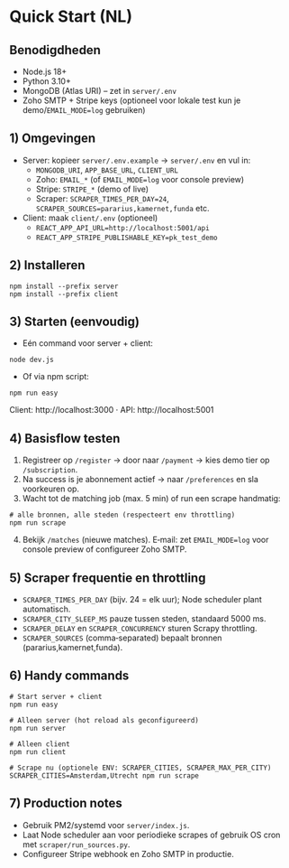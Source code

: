 # Quick Start (NL)

## Benodigdheden
- Node.js 18+
- Python 3.10+
- MongoDB (Atlas URI) – zet in `server/.env`
- Zoho SMTP + Stripe keys (optioneel voor lokale test kun je demo/`EMAIL_MODE=log` gebruiken)

## 1) Omgevingen
- Server: kopieer `server/.env.example` → `server/.env` en vul in:
  - `MONGODB_URI`, `APP_BASE_URL`, `CLIENT_URL`
  - Zoho: `EMAIL_*` (of `EMAIL_MODE=log` voor console preview)
  - Stripe: `STRIPE_*` (demo of live)
  - Scraper: `SCRAPER_TIMES_PER_DAY=24`, `SCRAPER_SOURCES=pararius,kamernet,funda` etc.
- Client: maak `client/.env` (optioneel)
  - `REACT_APP_API_URL=http://localhost:5001/api`
  - `REACT_APP_STRIPE_PUBLISHABLE_KEY=pk_test_demo`

## 2) Installeren
```
npm install --prefix server
npm install --prefix client
```

## 3) Starten (eenvoudig)
- Eén command voor server + client:
```
node dev.js
```
- Of via npm script:
```
npm run easy
```

Client: http://localhost:3000  ·  API: http://localhost:5001

## 4) Basisflow testen
1. Registreer op `/register` → door naar `/payment` → kies demo tier op `/subscription`.
2. Na success is je abonnement actief → naar `/preferences` en sla voorkeuren op.
3. Wacht tot de matching job (max. 5 min) of run een scrape handmatig:
```
# alle bronnen, alle steden (respecteert env throttling)
npm run scrape
```
4. Bekijk `/matches` (nieuwe matches). E‑mail: zet `EMAIL_MODE=log` voor console preview of configureer Zoho SMTP.

## 5) Scraper frequentie en throttling
- `SCRAPER_TIMES_PER_DAY` (bijv. 24 = elk uur); Node scheduler plant automatisch.
- `SCRAPER_CITY_SLEEP_MS` pauze tussen steden, standaard 5000 ms.
- `SCRAPER_DELAY` en `SCRAPER_CONCURRENCY` sturen Scrapy throttling.
- `SCRAPER_SOURCES` (comma‑separated) bepaalt bronnen (pararius,kamernet,funda).

## 6) Handy commands
```
# Start server + client
npm run easy

# Alleen server (hot reload als geconfigureerd)
npm run server

# Alleen client
npm run client

# Scrape nu (optionele ENV: SCRAPER_CITIES, SCRAPER_MAX_PER_CITY)
SCRAPER_CITIES=Amsterdam,Utrecht npm run scrape
```

## 7) Production notes
- Gebruik PM2/systemd voor `server/index.js`.
- Laat Node scheduler aan voor periodieke scrapes of gebruik OS cron met `scraper/run_sources.py`.
- Configureer Stripe webhook en Zoho SMTP in productie.
